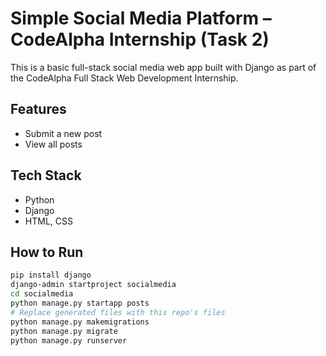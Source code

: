 # Simple Social Media Platform – CodeAlpha Internship (Task 2)

This is a basic full-stack social media web app built with Django as part of the CodeAlpha Full Stack Web Development Internship.

## Features
- Submit a new post
- View all posts

## Tech Stack
- Python
- Django
- HTML, CSS

## How to Run
```bash
pip install django
django-admin startproject socialmedia
cd socialmedia
python manage.py startapp posts
# Replace generated files with this repo's files
python manage.py makemigrations
python manage.py migrate
python manage.py runserver
